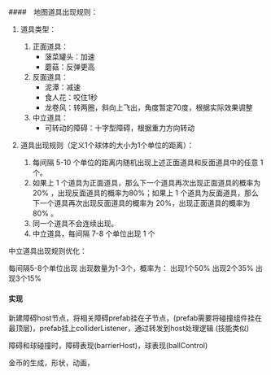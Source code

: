 ####　地图道具出现规则：
1. 道具类型：
   1. 正面道具：
       - 菠菜罐头：加速
       - 蘑菇：反弹更高
   2.  反面道具：
       -  泥潭：减速
       -  食人花：咬住1秒
       - 龙卷风：转两圈，斜向上飞出，角度暂定70度，根据实际效果调整
   1. 中立道具：
       - 可转动的障碍：十字型障碍，根据重力方向转动

1. 道具出现规则（定义1个球体的大小为1个单位的距离）：
   1. 每间隔 5-10 个单位的距离内随机出现上述正面道具和反面道具中的任意 1 个。
   2. 如果上 1 个道具为正面道具，那么下一个道具再次出现正面道具的概率为 20% ，出现反面道具的概率为80%；如果上 1 个道具为反面道具，那么下一个道具再次出现反面道具的概率为 20%，出现正面道具的概率为 80% 。
   3. 同一个道具不会连续出现。
   4. 中立道具，每间隔 7-8 个单位出现 1 个

中立道具出现规则优化：

每间隔5-8个单位出现
出现数量为1-3个，概率为：
出现1个50%
出现2个35%
出现3个15%
#### 实现

新建障碍host节点，将相关障碍prefab挂在子节点，(prefab需要将碰撞组件挂在最顶层)，prefab挂上colliderListener，通过转发到host处理逻辑 (技能类似)

障碍和球碰撞时，障碍表现(barrierHost)，球表现(ballControl)


金币的生成，形状，动画，